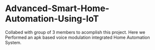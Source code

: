 # Advanced-Smart-Home-Automation-Using-IoT
Collabed with group of 3 members to acomplish this project. Here we Performed an apk based voice modulation integrated Home Automation System.
